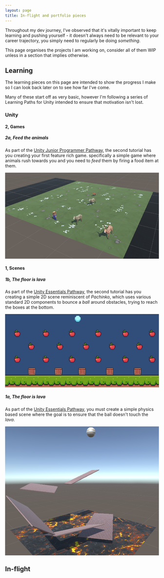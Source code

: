 ```yaml
---
layout: page
title: In-flight and portfolio pieces
---
```


Throughout my dev journey, I've observed that it's vitally important to keep learning and pushing yourself - it doesn't always need to be relevant to your career trajectory, you simply need to regularly be doing *something*.

This page organises the projects I am working on, consider all of them WIP unless in a section that implies otherwise.

## Learning

The learning pieces on this page are intended to show the progress I make so I can look back later on to see how far I've come.

Many of these start off as very basic, however I'm following a series of Learning Paths for Unity intended to ensure that motivation isn't lost.

### Unity

#### 2, Games

##### 2a, Feed the animals

As part of the [Unity Junior Programmer Pathway](https://learn.unity.com/pathway/junior-programmer), the second tutorial has you creating your first feature rich game. specifically a simple game where animals rush towards you and you need to *feed* them by firing a food item at them.

<a href="/feedtheanimals"><img src="/img/Portfolio_FeedTheAnimals/FeedTheAnimalsScene.png" alt="Feed the animals scene" class="img-thumbnail"></a>

#### 1, Scenes

##### 1b, The floor is lava

As part of the [Unity Essentials Pathway](https://learn.unity.com/pathway/unity-essentials), the second tutorial has you creating a simple 2D scene reminiscent of *Pachinko*, which uses various standard 2D components to bounce a *ball* around obstacles, trying to reach the boxes at the bottom.

<a href="/pachinko"><img src="/img/Portfolio_Pachinko/Pachinko.png" alt="Pachinko scene" class="img-thumbnail"></a>

##### 1a, The floor is lava

As part of the [Unity Essentials Pathway](https://learn.unity.com/pathway/unity-essentials), you must create a simple physics based scene where the goal is to ensure that the ball doesn't touch the *lava*.

<a href="/thefloorislava"><img src="/img/Portfolio_FloorIsLava/scene.png" alt="The floor is lava scene" class="img-thumbnail"></a>

## In-flight
